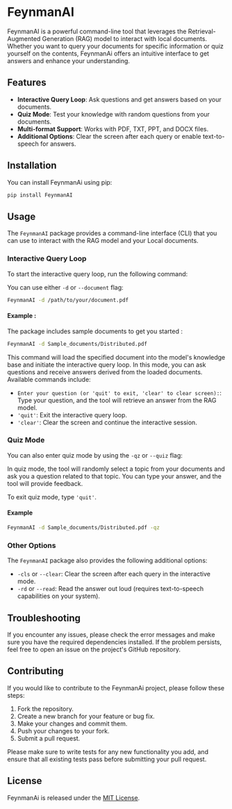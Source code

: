 # FeynmanAI

FeynmanAI is a powerful command-line tool that leverages the Retrieval-Augmented Generation (RAG) model to interact with local documents. Whether you want to query your documents for specific information or quiz yourself on the contents, FeynmanAi offers an intuitive interface to get answers and enhance your understanding.

## Features

- **Interactive Query Loop**: Ask questions and get answers based on your documents.
- **Quiz Mode**: Test your knowledge with random questions from your documents.
- **Multi-format Support**: Works with PDF, TXT, PPT, and DOCX files.
- **Additional Options**: Clear the screen after each query or enable text-to-speech for answers.

## Installation

You can install FeynmanAi using pip:

```bash
pip install FeynmanAI
```

## Usage

The `FeynmanAI` package provides a command-line interface (CLI) that you can use to interact with the RAG model and your Local documents.

### Interactive Query Loop

To start the interactive query loop, run the following command:

You can use either `-d` or `--document` flag:

```bash
FeynmanAI -d /path/to/your/document.pdf 
```

#### Example :

The package includes sample documents to get you started :

```bash
FeynmanAI -d Sample_documents/Distributed.pdf
```
This command will load the specified document into the model's knowledge base and initiate the interactive query loop. In this mode, you can ask questions and receive answers derived from the loaded documents. Available commands include:

- `Enter your question (or 'quit' to exit, 'clear' to clear screen):`: Type your question, and the tool will retrieve an answer from the RAG model.
- `'quit'`: Exit the interactive query loop.
- `'clear'`: Clear the screen and continue the interactive session.

### Quiz Mode

You can also enter quiz mode by using the `-qz` or `--quiz` flag:

In quiz mode, the tool will randomly select a topic from your documents and ask you a question related to that topic. You can type your answer, and the tool will provide feedback.

To exit quiz mode, type `'quit'`.

#### Example 

```bash 
FeynmanAI -d Sample_documents/Distributed.pdf -qz
```

### Other Options

The `FeynmanAI` package also provides the following additional options:

- `-cls` or `--clear`: Clear the screen after each query in the interactive mode.
- `-rd` or `--read`: Read the answer out loud (requires text-to-speech capabilities on your system).

## Troubleshooting

If you encounter any issues, please check the error messages and make sure you have the required dependencies installed. If the problem persists, feel free to open an issue on the project's GitHub repository.

## Contributing

If you would like to contribute to the FeynmanAi project, please follow these steps:

1. Fork the repository.
2. Create a new branch for your feature or bug fix.
3. Make your changes and commit them.
4. Push your changes to your fork.
5. Submit a pull request.

Please make sure to write tests for any new functionality you add, and ensure that all existing tests pass before submitting your pull request.

## License

FeynmanAi is released under the [MIT License](LICENSE).